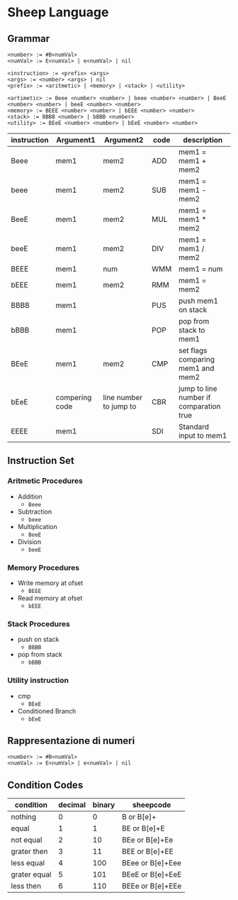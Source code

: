 # Sheep Language

## Grammar

```
<number> := #B<numVal>
<numVal> := E<numVal> | e<numVal> | nil

<instruction> := <prefix> <args>
<args> := <number> <args> | nil
<prefix> := <aritmetic> | <memory> | <stack> | <utility>

<artimetic> := Beee <number> <number> | beee <number> <number> | BeeE <number> <number> | beeE <number> <number>
<memory> := BEEE <number> <number> | bEEE <number> <number>
<stack> := BBBB <number> | bBBB <number>
<utility> := BEeE <number> <number> | bEeE <number> <number>
```

| instruction | Argument1      | Argument2              | code | description                             |
| ----------- | -------------- | ---------------------- | ---- | --------------------------------------- |
| Beee        | mem1           | mem2                   | ADD  | mem1 = mem1 + mem2                      |
| beee        | mem1           | mem2                   | SUB  | mem1 = mem1 - mem2                      |
| BeeE        | mem1           | mem2                   | MUL  | mem1 = mem1 * mem2                      |
| beeE        | mem1           | mem2                   | DIV  | mem1 = mem1 / mem2                      |
| BEEE        | mem1           | num                    | WMM  | mem1 = num                              |
| bEEE        | mem1           | mem2                   | RMM  | mem1 = mem2                             |
| BBBB        | mem1           |                        | PUS  | push mem1 on stack                      |
| bBBB        | mem1           |                        | POP  | pop from stack to mem1                  |
| BEeE        | mem1           | mem2                   | CMP  | set flags comparing mem1 and mem2       |
| bEeE        | compering code | line number to jump to | CBR  | jump to line number if comparation true |
| EEEE        | mem1           |                        | SDI  | Standard input to mem1                  |


## Instruction Set

### Aritmetic Procedures

- Addition
  - `Beee`
- Subtraction
  - `beee`
- Multiplication
  - `BeeE`
- Division
  - `beeE`

### Memory Procedures

- Write memory at ofset
  - `BEEE`
- Read memory at ofset
  - `bEEE`

### Stack Procedures

- push on stack
  - `BBBB`
- pop from stack
  - `bBBB`

### Utility instruction

- cmp
  - `BEeE`
- Conditioned Branch
  - `bEeE`


## Rappresentazione di numeri

```
<number> := #B<numVal>
<numVal> := E<numVal> | e<numVal> | nil
```

## Condition Codes

| condition    | decimal | binary | sheepcode        |
| ------------ | ------- | ------ | ---------------- |
| nothing      | 0       | 0      | B or B[e]+       |
| equal        | 1       | 1      | BE or B[e]+E     |
| not equal    | 2       | 10     | BEe or B[e]+Ee   |
| grater then  | 3       | 11     | BEE or B[e]+EE   |
| less equal   | 4       | 100    | BEee or B[e]+Eee |
| grater equal | 5       | 101    | BEeE or B[e]+EeE |
| less then    | 6       | 110    | BEEe or B[e]+EEe |
